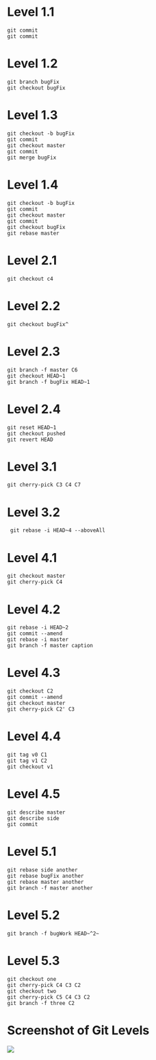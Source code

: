 
# Level 1.1   
```
git commit
git commit
```

# Level 1.2 
```
git branch bugFix
git checkout bugFix
```

# Level 1.3
```
git checkout -b bugFix
git commit
git checkout master
git commit
git merge bugFix
```

# Level 1.4
```
git checkout -b bugFix
git commit
git checkout master
git commit
git checkout bugFix
git rebase master
```

# Level 2.1
```
git checkout c4
```

# Level 2.2
```
git checkout bugFix^
```

# Level 2.3
```
git branch -f master C6
git checkout HEAD~1
git branch -f bugFix HEAD~1
```

# Level 2.4
```
git reset HEAD~1
git checkout pushed
git revert HEAD
```
# Level 3.1
```
git cherry-pick C3 C4 C7
```

# Level 3.2
```
 git rebase -i HEAD~4 --aboveAll
```

# Level 4.1
```
git checkout master
git cherry-pick C4
```

# Level 4.2
```
git rebase -i HEAD~2
git commit --amend
git rebase -i master
git branch -f master caption
```
# Level 4.3
```
git checkout C2
git commit --amend
git checkout master
git cherry-pick C2' C3
```

# Level 4.4
```
git tag v0 C1
git tag v1 C2
git checkout v1
```

# Level 4.5
```
git describe master
git describe side
git commit
```
# Level 5.1
```
git rebase side another
git rebase bugFix another
git rebase master another
git branch -f master another
```
# Level 5.2
```
git branch -f bugWork HEAD~^2~
```
# Level 5.3
```
git checkout one
git cherry-pick C4 C3 C2
git checkout two
git cherry-pick C5 C4 C3 C2
git branch -f three C2
```
# Screenshot of Git Levels

![](https://cloud.githubusercontent.com/assets/11032855/9749636/d708fc98-565c-11e5-9b65-95f935040371.png)
